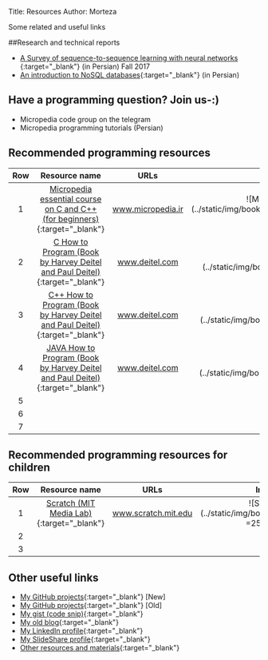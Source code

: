 Title: Resources
Author: Morteza


Some related and useful links

##Research and technical reports
* [ A Survey of sequence-to-sequence learning with neural networks ](http://www.boute.ir/iust-nlp-96/290){:target="_blank"} (in Persian) Fall 2017
* [An introduction to NoSQL databases](http://micropedia.ir/1397/02/13/introduction-to-nosql-databases/){:target="_blank"} (in Persian)

## Have a programming question? Join us-:)
* Micropedia code group on the telegram
* Micropedia programming tutorials (Persian)

## Recommended programming resources
| Row |                                                                        Resource name                                                                       |        URLs       |                                      Image                                      |
|:---:|:----------------------------------------------------------------------------------------------------------------------------------------------------------:|:-----------------:|:-------------------------------------------------------------------------------:|
|  1  | [Micropedia essential course on C and C++ (for beginners)](http://micropedia.ir/category/cpp-essential-course/){:target="_blank"}                          | www.micropedia.ir | ![Micropedia essential course Series](../static/img/bookcover/micropedia_C_and_CPP_thumbnail_v2.png =250x300) |
|  2  | [C How to Program (Book by Harvey Deitel and Paul Deitel)](http://www.deitel.com/Books/C/CHowtoProgram7e/tabid/3635/Default.aspx){:target="_blank"}        |   www.deitel.com  |       ![C How to Program](../static/img/bookcover/deitel_and_deitel_c.jpg ==250x300)      |
|  3  | [C++ How to Program (Book by Harvey Deitel and Paul Deitel)](http://www.deitel.com/Books/C/CHowtoProgram9e/tabid/3644/Default.aspx){:target="_blank"}      |   www.deitel.com  |     ![CPP How to Program](../static/img/bookcover/deitel_and_deitel_cpp.jpg =250x300)    |
| 4   | [JAVA How to Program (Book by Harvey Deitel and Paul  Deitel)](http://deitel.com/Books/Java/JavaHowtoProgram11e/tabid/3683/Default.aspx){:target="_blank"} | www.deitel.com    | ![JAVA How to Program](../static/img/bookcover/deitel_and_deitel_java.jpg =250x300)      |
| 5   |                                                                                                                                                            |                   |                                                                                 |
| 6   |                                                                                                                                                            |                   |                                                                                 |
| 7   |                                                                                                                                                            |                   |                                                                                 |



## Recommended programming resources for children
| Row 	|                             Resource name                             	|         URLs        	|                      Image                      	|
|:---:	|:---------------------------------------------------------------------:	|:-------------------:	|:-----------------------------------------------:	|
|  1  	| [Scratch (MIT Media Lab)](https://scratch.mit.edu/){:target="_blank"} 	| www.scratch.mit.edu 	| ![Scratch](../static/img/bookcover/scratch.jpg =250x300) 	|
|  2  	|                                                                       	|                     	|                                                 	|
|  3  	|                                                                       	|                     	|                                                 	|


## Other useful links
* [My GitHub projects](https://github.com/m-zakeri/){:target="_blank"} [New]
* [My GitHub projects](https://github.com/mortazazakeri){:target="_blank"} [Old]
* [My gist (code snip)](https://gist.github.com/m-zakeri){:target="_blank"}
* [My old blog](http://zakerim.webs.com/){:target="_blank"}
* [My LinkedIn profile](https://www.linkedin.com/in/mortazazakeri/){:target="_blank"}
* [My SlideShare profile](https://www.slideshare.net/MortezaZakeri){:target="_blank"}
* [Other resources and materials](https://www.slideshare.net/MortezaZakeri){:target="_blank"}




